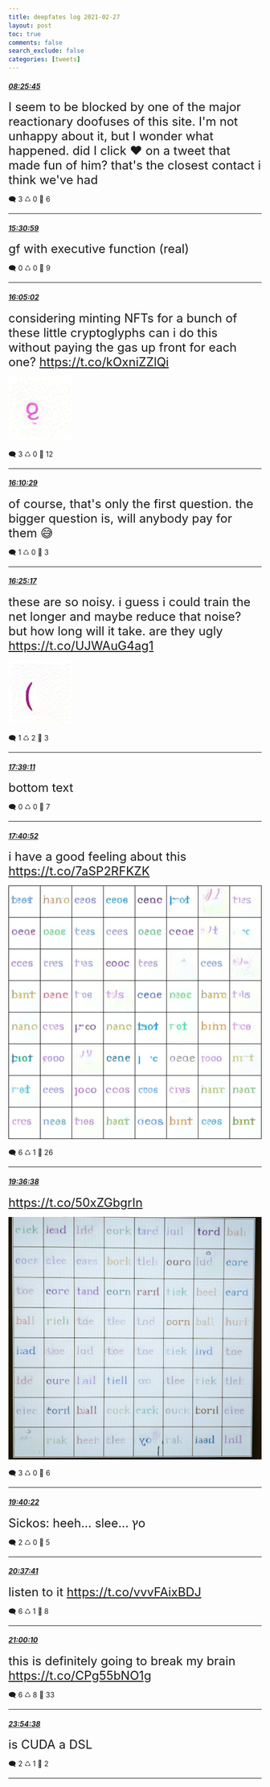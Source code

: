 ```yaml
---
title: deepfates log 2021-02-27
layout: post
toc: true
comments: false
search_exclude: false
categories: [tweets]
---
```



#### <a href = "https://twitter.com/deepfates/status/1365684552975458304">*08:25:45*</a>

<font size="5">I seem to be blocked by one of the major reactionary doofuses of this site. I'm not unhappy about it, but I wonder what happened. did I click ❤️ on a tweet that made fun of him? that's the closest contact i think we've had</font>



🗨️ 3 ♺ 0 🤍  6   

---
    
#### <a href = "https://twitter.com/deepfates/status/1365791566837600256">*15:30:59*</a>

<font size="5">gf with executive function (real)</font>



🗨️ 0 ♺ 0 🤍  9   

---
    
#### <a href = "https://twitter.com/deepfates/status/1365800138187366400">*16:05:02*</a>

<font size="5">considering minting NFTs for a bunch of these little cryptoglyphs  can i do this without paying the gas up front for each one?  https://t.co/kOxniZZlQi</font>

![image from twitter](/images/EvRL44NXIAMBg27.jpg)


🗨️ 3 ♺ 0 🤍  12   

---
    
#### <a href = "https://twitter.com/deepfates/status/1365801505874456586">*16:10:29*</a>

<font size="5">of course, that's only the first question. the bigger question is, will anybody pay for them 😅</font>



🗨️ 1 ♺ 0 🤍  3   

---
    
#### <a href = "https://twitter.com/deepfates/status/1365805231628578817">*16:25:17*</a>

<font size="5">these are so noisy. i guess i could train the net longer and maybe reduce that noise? but how long will it take. are they ugly  https://t.co/UJWAuG4ag1</font>

![image from twitter](/images/EvRQfeCWYAA9T68.jpg)


🗨️ 1 ♺ 2 🤍  3   

---
    
#### <a href = "https://twitter.com/deepfates/status/1365823831550685184">*17:39:11*</a>

<font size="5">bottom text</font>



🗨️ 0 ♺ 0 🤍  7   

---
    
#### <a href = "https://twitter.com/deepfates/status/1365824252272930816">*17:40:52*</a>

<font size="5">i have a good feeling about this  https://t.co/7aSP2RFKZK</font>

![image from twitter](/images/EvRh5QbWgAA-8uG.jpg)


🗨️ 6 ♺ 1 🤍  26   

---
    
#### <a href = "https://twitter.com/deepfates/status/1365853387904942081">*19:36:38*</a>

<font size="5"> https://t.co/50xZGbgrIn</font>

![image from twitter](/images/EvR8auuXIAMryGb.jpg)


🗨️ 3 ♺ 0 🤍  6   

---
    
#### <a href = "https://twitter.com/deepfates/status/1365854328314036226">*19:40:22*</a>

<font size="5">Sickos: heeh... slee... ץ​o</font>



🗨️ 2 ♺ 0 🤍  5   

---
    
#### <a href = "https://twitter.com/deepfates/status/1365868750734585857">*20:37:41*</a>

<font size="5">listen to it   https://t.co/vvvFAixBDJ</font>



🗨️ 6 ♺ 1 🤍  8   

---
    
#### <a href = "https://twitter.com/deepfates/status/1365874407370092546">*21:00:10*</a>

<font size="5">this is definitely going to break my brain  https://t.co/CPg55bNO1g</font>



🗨️ 6 ♺ 8 🤍  33   

---
    
#### <a href = "https://twitter.com/deepfates/status/1365918314741051394">*23:54:38*</a>

<font size="5">is CUDA a DSL</font>



🗨️ 2 ♺ 1 🤍  2   

---
    
            

